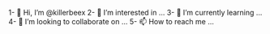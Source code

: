 1- 👋 Hi, I’m @killerbeex
2- 👀 I’m interested in ...
3- 🌱 I’m currently learning ...
4- 💞️ I’m looking to collaborate on ...
5- 📫 How to reach me ...

<!---
killerbeex/killerbeex is a ✨ special ✨ repository because its `README.md` (this file) appears on your GitHub profile.
You can click the Preview link to take a look at your changes.
--->
